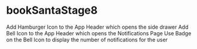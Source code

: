 # bookSantaStage8

Add Hamburger Icon to the App Header which opens the side drawer
Add Bell Icon to the App Header which opens the Notifications Page
Use Badge on the Bell Icon to display the number of notifications for the user
